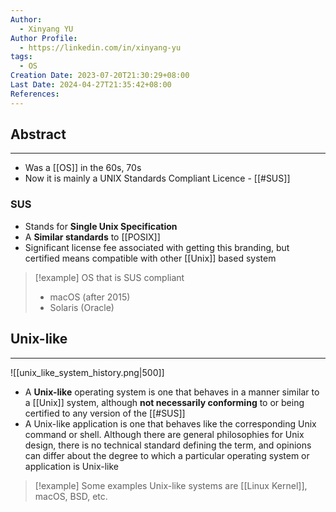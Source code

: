 ```yaml
---
Author:
  - Xinyang YU
Author Profile:
  - https://linkedin.com/in/xinyang-yu
tags:
  - OS
Creation Date: 2023-07-20T21:30:29+08:00
Last Date: 2024-04-27T21:35:42+08:00
References: 
---
```

## Abstract
---
- Was a [[OS]] in the 60s, 70s
- Now it is mainly a UNIX Standards Compliant Licence  - [[#SUS]]



### SUS
- Stands for **Single Unix Specification**
- A **Similar standards** to [[POSIX]]
- Significant license fee associated with getting this branding, but certified means compatible with other [[Unix]] based system

>[!example] OS that is SUS compliant 
>- macOS (after 2015)
>- Solaris (Oracle)


## Unix-like
---
![[unix_like_system_history.png|500]]
- A **Unix-like** operating system is one that behaves in a manner similar to a [[Unix]] system, although **not necessarily conforming** to or being certified to any version of the [[#SUS]]
- A Unix-like application is one that behaves like the corresponding Unix command or shell. Although there are general philosophies for Unix design, there is no technical standard defining the term, and opinions can differ about the degree to which a particular operating system or application is Unix-like

>[!example]
> Some examples Unix-like systems are [[Linux Kernel]], macOS, BSD, etc.
